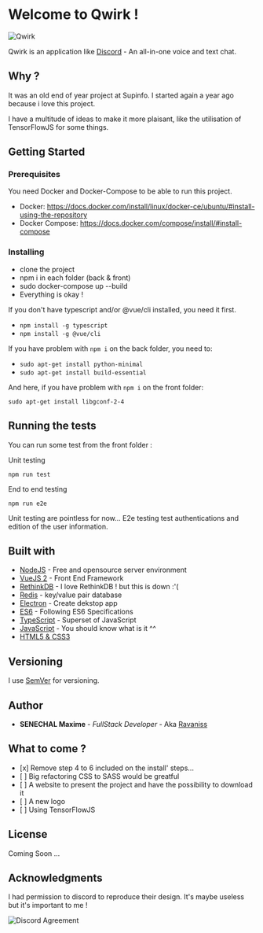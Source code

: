 # Welcome to Qwirk !

![Qwirk](https://image.ibb.co/cdo4TK/logo.png)

Qwirk is an application like [Discord](https://discordapp.com/) - An all-in-one voice and text chat. 

## Why ?

It was an old end of year project at Supinfo. I started again a year ago because i love this project.

I have a multitude of ideas to make it more plaisant, like the utilisation of TensorFlowJS for some things.

## Getting Started

### Prerequisites

You need Docker and Docker-Compose to be able to run this project.

  - Docker: https://docs.docker.com/install/linux/docker-ce/ubuntu/#install-using-the-repository
  - Docker Compose: https://docs.docker.com/compose/install/#install-compose

### Installing

- clone the project
- npm i in each folder (back & front)
- sudo docker-compose up --build
- Everything is okay !

If you don't have typescript and/or @vue/cli installed, you need it first.

- `npm install -g typescript`
- `npm install -g @vue/cli`

If you have problem with `npm i` on the back folder, you need to:

- `sudo apt-get install python-minimal`
- `sudo apt-get install build-essential`

And here, if you have problem with `npm i` on the front folder:

`sudo apt-get install libgconf-2-4`

## Running the tests

You can run some test from the front folder :

Unit testing

`npm run test`

End to end testing

`npm run e2e`

Unit testing are pointless for now... E2e testing test authentications and edition of the user information.

## Built with

* [NodeJS](https://nodejs.org/en/) - Free and opensource server environment
* [VueJS 2](https://vuejs.org/) - Front End Framework
* [RethinkDB](https://www.rethinkdb.com/) - I love RethinkDB ! but this is down :'(
* [Redis](https://redis.io/) - key/value pair database
* [Electron](https://electronjs.org/) - Create dekstop app
* [ES6](http://es6-features.org/) - Following ES6 Specifications
* [TypeScript](https://www.typescriptlang.org/) - Superset of JavaScript
* [JavaScript](https://www.javascript.com/) - You should know what is it ^^
* [HTML5 & CSS3](https://openclassrooms.com/fr/courses/1603881-apprenez-a-creer-votre-site-web-avec-html5-et-css3)


## Versioning

I use [SemVer](http://semver.org/) for versioning. 

## Author

* **SENECHAL Maxime** - *FullStack Developer* - Aka [Ravaniss](https://github.com/Ravaniss)

## What to come ?

- \[x] Remove step 4 to 6 included on the install' steps...
- \[ ] Big refactoring CSS to SASS would be greatful
- \[ ] A website to present the project and have the possibility to download it
- \[ ] A new logo
- \[ ] Using TensorFlowJS

## License

Coming Soon ...

## Acknowledgments

I had permission to discord to reproduce their design. It's maybe useless but it's important to me !

![Discord Agreement](https://image.ibb.co/efZmQz/Capture.jpg)
